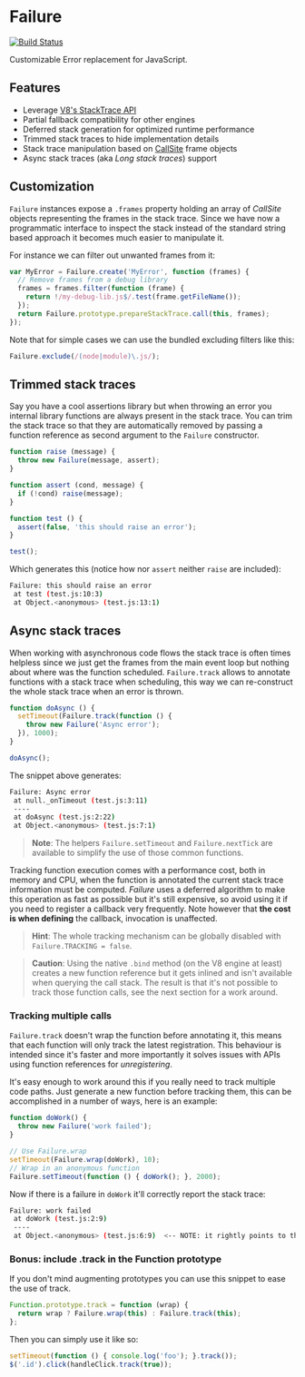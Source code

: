# Failure

[![Build Status](https://travis-ci.org/drslump/failure.svg)](https://travis-ci.org/drslump/failure)

Customizable Error replacement for JavaScript.


## Features

- Leverage [V8's StackTrace API](https://code.google.com/p/v8-wiki/wiki/JavaScriptStackTraceApi)
- Partial fallback compatibility for other engines
- Deferred stack generation for optimized runtime performance
- Trimmed stack traces to hide implementation details
- Stack trace manipulation based on [CallSite](lib/call-site.js) frame objects
- Async stack traces (aka *Long stack traces*) support


## Customization

`Failure` instances expose a `.frames` property holding an array of *CallSite*
objects representing the frames in the stack trace. Since we have now a
programmatic interface to inspect the stack instead of the standard string based
approach it becomes much easier to manipulate it.

For instance we can filter out unwanted frames from it:

```js
var MyError = Failure.create('MyError', function (frames) {
  // Remove frames from a debug library
  frames = frames.filter(function (frame) {
    return !/my-debug-lib.js$/.test(frame.getFileName());
  });
  return Failure.prototype.prepareStackTrace.call(this, frames);
});
```

Note that for simple cases we can use the bundled excluding filters like this:

```js
Failure.exclude(/(node|module)\.js/);
```

## Trimmed stack traces

Say you have a cool assertions library but when throwing an error you internal
library functions are always present in the stack trace. You can trim the stack
trace so that they are automatically removed by passing a function reference
as second argument to the `Failure` constructor.

```js
function raise (message) {
  throw new Failure(message, assert);
}

function assert (cond, message) {
  if (!cond) raise(message);
}

function test () {
  assert(false, 'this should raise an error');
}

test();
```

Which generates this (notice how nor `assert` neither `raise` are included):

```sh
Failure: this should raise an error
 at test (test.js:10:3)
 at Object.<anonymous> (test.js:13:1)
```

## Async stack traces

When working with asynchronous code flows the stack trace is often times helpless
since we just get the frames from the main event loop but nothing about where was
the function scheduled. `Failure.track` allows to annotate functions with a stack
trace when scheduling, this way we can re-construct the whole stack trace when an
error is thrown.

```js
function doAsync () {
  setTimeout(Failure.track(function () {
    throw new Failure('Async error');
  }), 1000);
}

doAsync();
```

The snippet above generates:

```sh
Failure: Async error
 at null._onTimeout (test.js:3:11)
 ----
 at doAsync (test.js:2:22)
 at Object.<anonymous> (test.js:7:1)
```

> **Note**: The helpers `Failure.setTimeout` and `Failure.nextTick` are available
  to simplify the use of those common functions.

Tracking function execution comes with a performance cost, both in memory and CPU,
when the function is annotated the current stack trace information must be
computed. *Failure* uses a deferred algorithm to make this operation as fast as
possible but it's still expensive, so avoid using it if you need to register a
callback very frequently. Note however that **the cost is when defining** the
callback, invocation is unaffected.

> **Hint**: The whole tracking mechanism can be globally disabled with
  `Failure.TRACKING = false`.

> **Caution**: Using the native `.bind` method (on the V8 engine at least)
  creates a new function reference but it gets inlined and isn't available when
  querying the call stack. The result is that it's not possible to track those
  function calls, see the next section for a work around.


### Tracking multiple calls

`Failure.track` doesn't wrap the function before annotating it, this means that
each function will only track the latest registration. This behaviour is intended
since it's faster and more importantly it solves issues with APIs using function
references for *unregistering*.

It's easy enough to work around this if you really need to track multiple code
paths. Just generate a new function before tracking them, this can be accomplished
in a number of ways, here is an example:

```js
function doWork() {
  throw new Failure('work failed');
}

// Use Failure.wrap
setTimeout(Failure.wrap(doWork), 10);
// Wrap in an anonymous function
Failure.setTimeout(function () { doWork(); }, 2000);
```

Now if there is a failure in `doWork` it'll correctly report the stack trace:

```sh
Failure: work failed
 at doWork (test.js:2:9)
 ----
 at Object.<anonymous> (test.js:6:9)  <-- NOTE: it rightly points to the origin
```


### Bonus: include .track in the Function prototype

If you don't mind augmenting prototypes you can use this snippet to ease the use
of track.

```js
Function.prototype.track = function (wrap) {
  return wrap ? Failure.wrap(this) : Failure.track(this);
};
```

Then you can simply use it like so:

```js
setTimeout(function () { console.log('foo'); }.track());
$('.id').click(handleClick.track(true));
```
